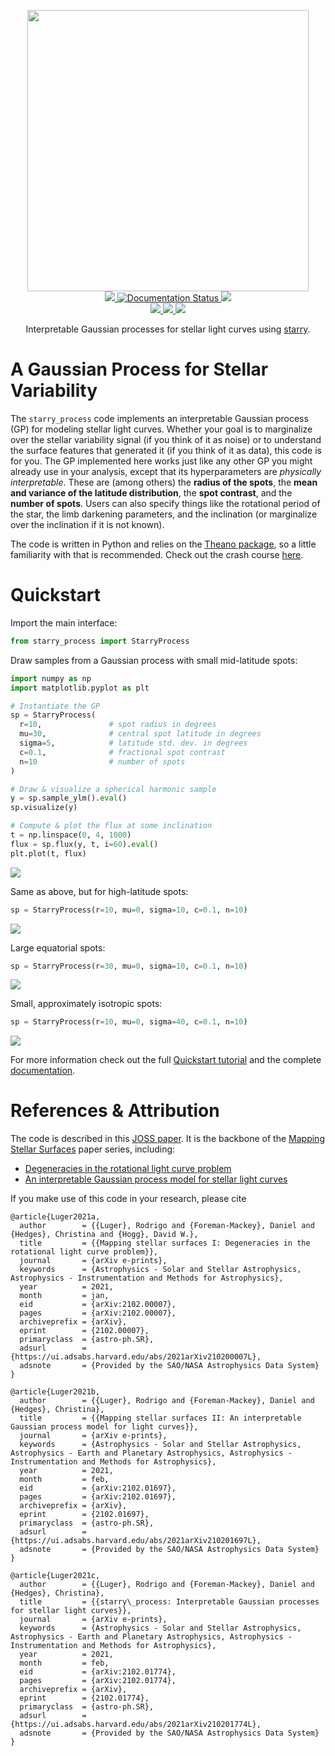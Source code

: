 <p align="center">
  <img width="450" src="https://raw.githubusercontent.com/rodluger/starry_process/master/starry_process.gif"/>
  <br/>
  <a href="https://github.com/rodluger/starry_process/actions?query=workflow%3Atests">
    <img src="https://github.com/rodluger/starry_process/workflows/tests/badge.svg"/>
  </a>
  <a href='https://starry-process.readthedocs.io/en/latest/?badge=latest'>
    <img src='https://readthedocs.org/projects/starry-process/badge/?version=latest' alt='Documentation Status' />
  </a>
  <a href="https://github.com/rodluger/starry_process/raw/joss-paper/joss/paper.pdf">
    <img src="https://github.com/rodluger/starry_process/workflows/joss%20paper/badge.svg"/>
  </a>
  <br/>
  <a href="http://starry-process.flatironinstitute.org">
    <img src="https://img.shields.io/badge/web-app-orange.svg?style=flat"/>
  </a>
  <a href="https://github.com/rodluger/mapping_stellar_surfaces/raw/paper1-pdf/ms.pdf">
    <img src="https://img.shields.io/badge/read-paper_1-blue.svg?style=flat"/>
  </a>
  <a href="https://github.com/rodluger/mapping_stellar_surfaces/raw/paper2-pdf/ms.pdf">
    <img src="https://img.shields.io/badge/read-paper_2-blue.svg?style=flat"/>
  </a>
</p>

<p align="center">
Interpretable Gaussian processes for stellar light curves using <a href="https://github.com/rodluger/starry">starry</a>.
</p>

# A Gaussian Process for Stellar Variability

The `starry_process` code implements an interpretable Gaussian process (GP)
for modeling stellar light curves. Whether your goal is to marginalize
over the stellar variability signal (if you think of it as noise)
or to understand the surface features that generated it (if you
think of it as data), this code is for you. The GP implemented here works
just like any other GP you might already use in your analysis, except that
its hyperparameters are *physically interpretable*. These are (among others)
the **radius of the spots**, the
**mean and variance of the latitude distribution**,
the **spot contrast**, and the **number of spots**. Users can also specify
things like the rotational period of the star, the limb darkening parameters,
and the inclination (or marginalize over the inclination if it is not known).

The code is written in Python and relies on the
[Theano package](https://theano-pymc.readthedocs.io/en/stable/index.html),
so a little familiarity with that is recommended. Check out the crash
course [here](https://starry-process.readthedocs.io/en/latest/notebooks/Quickstart/#Compiling-theano-functions).

# Quickstart

Import the main interface:

```python
from starry_process import StarryProcess
```

Draw samples from a Gaussian process with small mid-latitude spots:

```python
import numpy as np
import matplotlib.pyplot as plt

# Instantiate the GP
sp = StarryProcess(
  r=10,               # spot radius in degrees
  mu=30,              # central spot latitude in degrees
  sigma=5,            # latitude std. dev. in degrees
  c=0.1,              # fractional spot contrast
  n=10                # number of spots
)

# Draw & visualize a spherical harmonic sample
y = sp.sample_ylm().eval()
sp.visualize(y)

# Compute & plot the flux at some inclination
t = np.linspace(0, 4, 1000)
flux = sp.flux(y, t, i=60).eval()
plt.plot(t, flux)
```

<img src="https://raw.githubusercontent.com/rodluger/starry_process/master/docs/samples_0.png"/>

Same as above, but for high-latitude spots:

```python
sp = StarryProcess(r=10, mu=0, sigma=10, c=0.1, n=10)
```

<img src="https://raw.githubusercontent.com/rodluger/starry_process/master/docs/samples_1.png"/>

Large equatorial spots:

```python
sp = StarryProcess(r=30, mu=0, sigma=10, c=0.1, n=10)
```

<img src="https://raw.githubusercontent.com/rodluger/starry_process/master/docs/samples_2.png"/>

Small, approximately isotropic spots:

```python
sp = StarryProcess(r=10, mu=0, sigma=40, c=0.1, n=10)
```

<img src="https://raw.githubusercontent.com/rodluger/starry_process/master/docs/samples_3.png"/>

For more information check out the full
[Quickstart tutorial](https://starry-process.readthedocs.io/en/latest/notebooks/Quickstart) and
the complete [documentation](https://starry-process.readthedocs.io/en/latest).

# References & Attribution

The code is described in this
[JOSS paper](https://github.com/rodluger/starry_process/raw/joss-paper/joss/paper.pdf).
It is the backbone of the
[Mapping Stellar Surfaces](https://github.com/rodluger/mapping_stellar_surfaces)
paper series, including:

  - [Degeneracies in the rotational light curve problem](https://github.com/rodluger/mapping_stellar_surfaces/raw/paper1-pdf/ms.pdf)
  - [An interpretable Gaussian process model for stellar light curves](https://github.com/rodluger/mapping_stellar_surfaces/raw/paper2-pdf/ms.pdf)

If you make use of this code in your research, please cite

```
@article{Luger2021a,
  author        = {{Luger}, Rodrigo and {Foreman-Mackey}, Daniel and {Hedges}, Christina and {Hogg}, David W.},
  title         = {{Mapping stellar surfaces I: Degeneracies in the rotational light curve problem}},
  journal       = {arXiv e-prints},
  keywords      = {Astrophysics - Solar and Stellar Astrophysics, Astrophysics - Instrumentation and Methods for Astrophysics},
  year          = 2021,
  month         = jan,
  eid           = {arXiv:2102.00007},
  pages         = {arXiv:2102.00007},
  archiveprefix = {arXiv},
  eprint        = {2102.00007},
  primaryclass  = {astro-ph.SR},
  adsurl        = {https://ui.adsabs.harvard.edu/abs/2021arXiv210200007L},
  adsnote       = {Provided by the SAO/NASA Astrophysics Data System}
}
```

```
@article{Luger2021b,
  author        = {{Luger}, Rodrigo and {Foreman-Mackey}, Daniel and {Hedges}, Christina},
  title         = {{Mapping stellar surfaces II: An interpretable Gaussian process model for light curves}},
  journal       = {arXiv e-prints},
  keywords      = {Astrophysics - Solar and Stellar Astrophysics, Astrophysics - Earth and Planetary Astrophysics, Astrophysics - Instrumentation and Methods for Astrophysics},
  year          = 2021,
  month         = feb,
  eid           = {arXiv:2102.01697},
  pages         = {arXiv:2102.01697},
  archiveprefix = {arXiv},
  eprint        = {2102.01697},
  primaryclass  = {astro-ph.SR},
  adsurl        = {https://ui.adsabs.harvard.edu/abs/2021arXiv210201697L},
  adsnote       = {Provided by the SAO/NASA Astrophysics Data System}
}
```

```
@article{Luger2021c,
  author        = {{Luger}, Rodrigo and {Foreman-Mackey}, Daniel and {Hedges}, Christina},
  title         = {{starry\_process: Interpretable Gaussian processes for stellar light curves}},
  journal       = {arXiv e-prints},
  keywords      = {Astrophysics - Solar and Stellar Astrophysics, Astrophysics - Earth and Planetary Astrophysics, Astrophysics - Instrumentation and Methods for Astrophysics},
  year          = 2021,
  month         = feb,
  eid           = {arXiv:2102.01774},
  pages         = {arXiv:2102.01774},
  archiveprefix = {arXiv},
  eprint        = {2102.01774},
  primaryclass  = {astro-ph.SR},
  adsurl        = {https://ui.adsabs.harvard.edu/abs/2021arXiv210201774L},
  adsnote       = {Provided by the SAO/NASA Astrophysics Data System}
}
```
